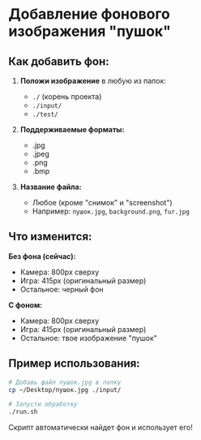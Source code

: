 # Добавление фонового изображения "пушок"

## Как добавить фон:

1. **Положи изображение** в любую из папок:
   - `./` (корень проекта)
   - `./input/`
   - `./test/`

2. **Поддерживаемые форматы:**
   - .jpg
   - .jpeg
   - .png
   - .bmp

3. **Название файла:**
   - Любое (кроме "снимок" и "screenshot")
   - Например: `пушок.jpg`, `background.png`, `fur.jpg`

## Что изменится:

**Без фона (сейчас):**
- Камера: 800px сверху
- Игра: 415px (оригинальный размер) 
- Остальное: черный фон

**С фоном:**
- Камера: 800px сверху
- Игра: 415px (оригинальный размер)
- Остальное: твое изображение "пушок"

## Пример использования:

```bash
# Добавь файл пушок.jpg в папку
cp ~/Desktop/пушок.jpg ./input/

# Запусти обработку
./run.sh
```

Скрипт автоматически найдет фон и использует его!
